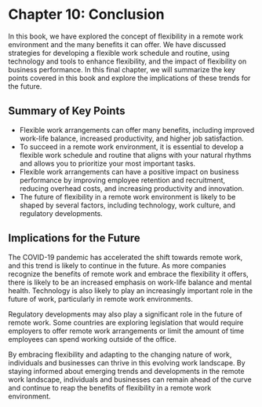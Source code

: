 Chapter 10: Conclusion
======================

In this book, we have explored the concept of flexibility in a remote work environment and the many benefits it can offer. We have discussed strategies for developing a flexible work schedule and routine, using technology and tools to enhance flexibility, and the impact of flexibility on business performance. In this final chapter, we will summarize the key points covered in this book and explore the implications of these trends for the future.

Summary of Key Points
---------------------

* Flexible work arrangements can offer many benefits, including improved work-life balance, increased productivity, and higher job satisfaction.
* To succeed in a remote work environment, it is essential to develop a flexible work schedule and routine that aligns with your natural rhythms and allows you to prioritize your most important tasks.
* Flexible work arrangements can have a positive impact on business performance by improving employee retention and recruitment, reducing overhead costs, and increasing productivity and innovation.
* The future of flexibility in a remote work environment is likely to be shaped by several factors, including technology, work culture, and regulatory developments.

Implications for the Future
---------------------------

The COVID-19 pandemic has accelerated the shift towards remote work, and this trend is likely to continue in the future. As more companies recognize the benefits of remote work and embrace the flexibility it offers, there is likely to be an increased emphasis on work-life balance and mental health. Technology is also likely to play an increasingly important role in the future of work, particularly in remote work environments.

Regulatory developments may also play a significant role in the future of remote work. Some countries are exploring legislation that would require employers to offer remote work arrangements or limit the amount of time employees can spend working outside of the office.

By embracing flexibility and adapting to the changing nature of work, individuals and businesses can thrive in this evolving work landscape. By staying informed about emerging trends and developments in the remote work landscape, individuals and businesses can remain ahead of the curve and continue to reap the benefits of flexibility in a remote work environment.
